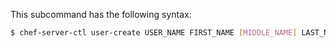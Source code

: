 This subcommand has the following syntax:

``` bash
$ chef-server-ctl user-create USER_NAME FIRST_NAME [MIDDLE_NAME] LAST_NAME EMAIL 'PASSWORD' (options)
```